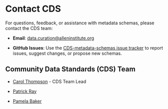 # Contact CDS

For questions, feedback, or assistance with metadata schemas, please contact the CDS team:

- **Email**: [data.curation@alleninstitute.org](mailto:data.curation@alleninstitute.org)

- **GitHub Issues**: Use the [CDS-metadata-schemas issue tracker](https://github.com/AllenInstitute/CDS-metadata-schemas/issues) to report issues, suggest changes, or propose new schemas.

## Community Data Standards (CDS) Team

- [Carol Thompson](mailto:carolth@alleninstitute.org) - CDS Team Lead
  
- [Patrick Ray](mailto:patrick.ray@alleninstitute.org)
  
- [Pamela Baker](mailto:pamela.baker@alleninstitute.org)
